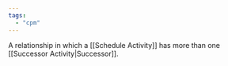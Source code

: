 ```yaml
---
tags:
  - "cpm"
---
```

A relationship in which a [[Schedule Activity]] has more than one [[Successor Activity|Successor]].